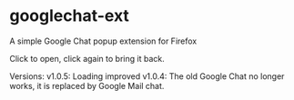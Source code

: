 # googlechat-ext
A simple Google Chat popup extension for Firefox

Click to open, click again to bring it back.

Versions:
v1.0.5: Loading improved
v1.0.4: The old Google Chat no longer works, it is replaced by Google Mail chat.
